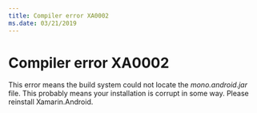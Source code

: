 ```yaml
---
title: Compiler error XA0002
ms.date: 03/21/2019
---
```

# Compiler error XA0002

This error means the build system could not locate the *mono.android.jar* file.
This probably means your installation is corrupt in some way.  Please reinstall
Xamarin.Android.
